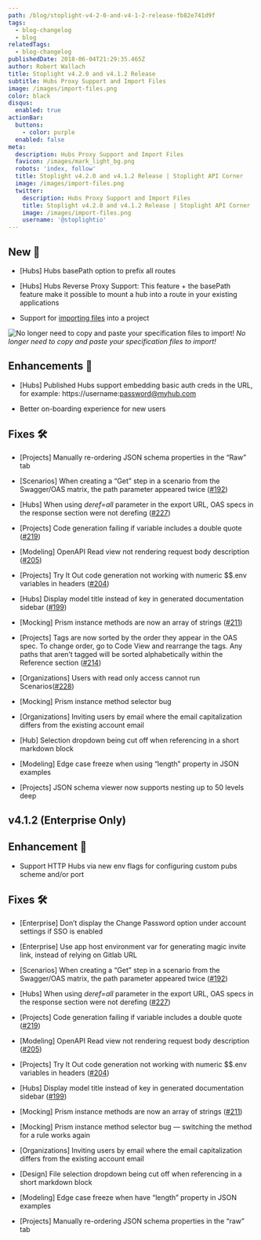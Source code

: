 ```yaml
---
path: /blog/stoplight-v4-2-0-and-v4-1-2-release-fb82e741d9f
tags:
  - blog-changelog
  - blog
relatedTags:
  - blog-changelog
publishedDate: 2018-06-04T21:29:35.465Z
author: Robert Wallach
title: Stoplight v4.2.0 and v4.1.2 Release
subtitle: Hubs Proxy Support and Import Files
image: /images/import-files.png
color: black
disqus:
  enabled: true
actionBar:
  buttons:
    - color: purple
  enabled: false
meta:
  description: Hubs Proxy Support and Import Files
  favicon: /images/mark_light_bg.png
  robots: 'index, follow'
  title: Stoplight v4.2.0 and v4.1.2 Release | Stoplight API Corner
  image: /images/import-files.png
  twitter:
    description: Hubs Proxy Support and Import Files
    title: Stoplight v4.2.0 and v4.1.2 Release | Stoplight API Corner
    image: /images/import-files.png
    username: '@stoplightio'
---
```

## New 🚀

* [Hubs] Hubs basePath option to prefix all routes

* [Hubs] Hubs Reverse Proxy Support: This feature + the basePath feature make it possible to mount a hub into a route in your existing applications

* Support for [importing files](https://docs.stoplight.io/platform/editor-basics/import-files) into a project

![No longer need to copy and paste your specification files to import!](https://cdn-images-1.medium.com/max/3368/1*xH5QIs4X8LarTsDiJaYpSg.png)
*No longer need to copy and paste your specification files to import!*

## Enhancements 💪

* [Hubs] Published Hubs support embedding basic auth creds in the URL, for example: https://username:password@myhub.com

* Better on-boarding experience for new users

## Fixes 🛠

* [Projects] Manually re-ordering JSON schema properties in the “Raw” tab

* [Scenarios] When creating a “Get” step in a scenario from the Swagger/OAS matrix, the path parameter appeared twice ([#192](https://github.com/stoplightio/desktop/issues/192))

* [Hubs] When using *deref=all* parameter in the export URL, OAS specs in the response section were not derefing ([#227](https://github.com/stoplightio/desktop/issues/227))

* [Projects] Code generation failing if variable includes a double quote ([#219](https://github.com/stoplightio/desktop/issues/219))

* [Modeling] OpenAPI Read view not rendering request body description ([#205](https://github.com/stoplightio/desktop/issues/205))

* [Projects] Try It Out code generation not working with numeric $$.env variables in headers ([#204](https://github.com/stoplightio/desktop/issues/204))

* [Hubs] Display model title instead of key in generated documentation sidebar ([#199](https://github.com/stoplightio/desktop/issues/199))

* [Mocking] Prism instance methods are now an array of strings ([#211](https://github.com/stoplightio/desktop/issues/211))

* [Projects] Tags are now sorted by the order they appear in the OAS spec. To change order, go to Code View and rearrange the tags. Any paths that aren’t tagged will be sorted alphabetically within the Reference section ([#214](https://github.com/stoplightio/desktop/issues/214))

* [Organizations] Users with read only access cannot run Scenarios([#228](https://github.com/stoplightio/desktop/issues/228))

* [Mocking] Prism instance method selector bug

* [Organizations] Inviting users by email where the email capitalization differs from the existing account email

* [Hub] Selection dropdown being cut off when referencing in a short markdown block

* [Modeling] Edge case freeze when using “length” property in JSON examples

* [Projects] JSON schema viewer now supports nesting up to 50 levels deep

## v4.1.2 (Enterprise Only)

## Enhancement 💪

* Support HTTP Hubs via new env flags for configuring custom pubs scheme and/or port

## Fixes 🛠

* [Enterprise] Don’t display the Change Password option under account settings if SSO is enabled

* [Enterprise] Use app host environment var for generating magic invite link, instead of relying on Gitlab URL

* [Scenarios] When creating a “Get” step in a scenario from the Swagger/OAS matrix, the path parameter appeared twice ([#192](https://github.com/stoplightio/desktop/issues/192))

* [Hubs] When using *deref=all* parameter in the export URL, OAS specs in the response section were not derefing ([#227](https://github.com/stoplightio/desktop/issues/227))

* [Projects] Code generation failing if variable includes a double quote ([#219](https://github.com/stoplightio/desktop/issues/219))

* [Modeling] OpenAPI Read view not rendering request body description ([#205](https://github.com/stoplightio/desktop/issues/205))

* [Projects] Try It Out code generation not working with numeric $$.env variables in headers ([#204](https://github.com/stoplightio/desktop/issues/204))

* [Hubs] Display model title instead of key in generated documentation sidebar ([#199](https://github.com/stoplightio/desktop/issues/199))

* [Mocking] Prism instance methods are now an array of strings ([#211](https://github.com/stoplightio/desktop/issues/211))

* [Mocking] Prism instance method selector bug — switching the method for a rule works again

* [Organizations] Inviting users by email where the email capitalization differs from the existing account email

* [Design] File selection dropdown being cut off when referencing in a short markdown block

* [Modeling] Edge case freeze when have “length” property in JSON examples

* [Projects] Manually re-ordering JSON schema properties in the “raw” tab
